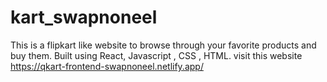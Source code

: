 # kart_swapnoneel
This is a flipkart like website to browse through your favorite products and buy them. Built using React, Javascript , CSS , HTML.
visit this website 
https://qkart-frontend-swapnoneel.netlify.app/
